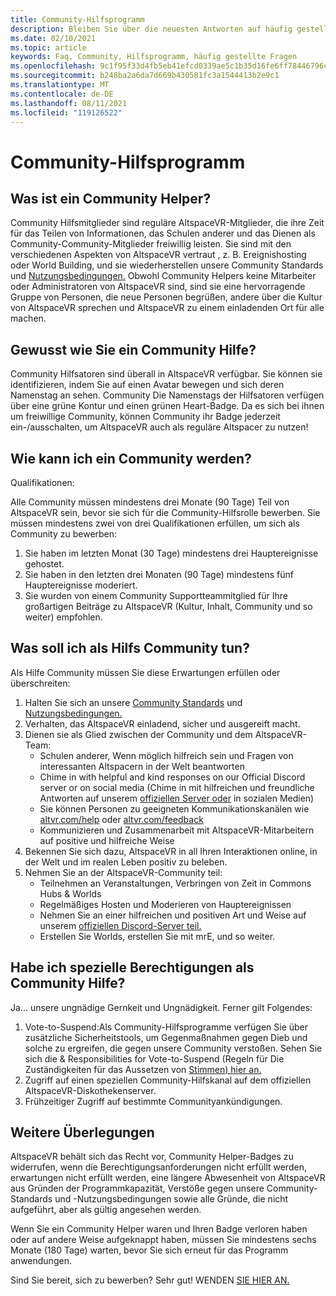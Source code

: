 ```yaml
---
title: Community-Hilfsprogramm
description: Bleiben Sie über die neuesten Antworten auf häufig gestellte Fragen zur AltspaceVR-Community auf dem laufenden.
ms.date: 02/10/2021
ms.topic: article
keywords: Faq, Community, Hilfsprogramm, häufig gestellte Fragen
ms.openlocfilehash: 9c1f95f33d4fb5eb41efcd0339ae5c1b35d16fe6ff78446796c4e789590411a3
ms.sourcegitcommit: b248ba2a6da7d669b430581fc3a1544413b2e9c1
ms.translationtype: MT
ms.contentlocale: de-DE
ms.lasthandoff: 08/11/2021
ms.locfileid: "119126522"
---
```

# <a name="community-helper-program"></a>Community-Hilfsprogramm

## <a name="what-is-a-community-helper"></a>Was ist ein Community Helper? 

Community Hilfsmitglieder sind reguläre AltspaceVR-Mitglieder, die ihre Zeit für das Teilen von Informationen, das Schulen anderer und das Dienen als Community-Community-Mitglieder freiwillig leisten. Sie sind mit den verschiedenen Aspekten von AltspaceVR vertraut , z. B. Ereignishosting [](community-standards.md) oder World Building, und sie wiederherstellen unsere Community Standards und [Nutzungsbedingungen.](terms-of-service.md) Obwohl Community Helpers keine Mitarbeiter oder Administratoren von AltspaceVR sind, sind sie eine hervorragende Gruppe von Personen, die neue Personen begrüßen, andere über die Kultur von AltspaceVR sprechen und AltspaceVR zu einem einladenden Ort für alle machen.

## <a name="how-do-i-find-a-community-helper"></a>Gewusst wie Sie ein Community Hilfe? 
Community Hilfsatoren sind überall in AltspaceVR verfügbar. Sie können sie identifizieren, indem Sie auf einen Avatar bewegen und sich deren Namenstag an sehen. Community Die Namenstags der Hilfsatoren verfügen über eine grüne Kontur und einen grünen Heart-Badge. Da es sich bei ihnen um freiwillige Community, können Community ihr Badge jederzeit ein-/ausschalten, um AltspaceVR auch als reguläre Altspacer zu nutzen!

## <a name="how-can-i-become-a-community-helper"></a>Wie kann ich ein Community werden? 

Qualifikationen: 

Alle Community müssen mindestens drei Monate (90 Tage) Teil von AltspaceVR sein, bevor sie sich für die Community-Hilfsrolle bewerben. Sie müssen mindestens zwei von drei Qualifikationen erfüllen, um sich als Community zu bewerben: 

1. Sie haben im letzten [](../tutorials/main-events.md) Monat (30 Tage) mindestens drei Hauptereignisse gehostet. 
2. Sie haben in den [](../tutorials/main-events.md) letzten drei Monaten (90 Tage) mindestens fünf Hauptereignisse moderiert. 
3. Sie wurden von einem Community Supportteammitglied für Ihre großartigen Beiträge zu AltspaceVR (Kultur, Inhalt, Community und so weiter) empfohlen.

## <a name="what-would-i-be-expected-to-do-as-a-community-helper"></a>Was soll ich als Hilfs Community tun? 

Als Hilfe Community müssen Sie diese Erwartungen erfüllen oder überschreiten: 

1. Halten Sie sich an unsere [Community Standards](community-standards.md) und [Nutzungsbedingungen.](terms-of-service.md)
2. Verhalten, das AltspaceVR einladend, sicher und ausgereift macht.
3. Dienen sie als Glied zwischen der Community und dem AltspaceVR-Team:
    * Schulen anderer, Wenn möglich hilfreich sein und Fragen von interessanten Altspacern in der Welt beantworten
    * Chime in with helpful and kind responses on our Official Discord server or on social media (Chime in mit hilfreichen und freundliche Antworten auf unserem [offiziellen Server oder](https://altvr.com/discord) in sozialen Medien)
    * Sie können Personen zu geeigneten Kommunikationskanälen wie [altvr.com/help](../world-building/getting-help.md) oder [altvr.com/feedback](https://help.altvr.com/hc/requests/new?ticket_form_id=360001742213)
    * Kommunizieren und Zusammenarbeit mit AltspaceVR-Mitarbeitern auf positive und hilfreiche Weise 
4. Bekennen Sie sich dazu, AltspaceVR in all Ihren Interaktionen online, in der Welt und im realen Leben positiv zu beleben. 
5. Nehmen Sie an der AltspaceVR-Community teil:
    * Teilnehmen an Veranstaltungen, Verbringen von Zeit in Commons Hubs & Worlds
    * Regelmäßiges Hosten und Moderieren von Hauptereignissen
    * Nehmen Sie an einer hilfreichen und positiven Art und Weise auf unserem [offiziellen Discord-Server teil.](https://altvr.com/discord)
    * Erstellen Sie Worlds, erstellen Sie mit mrE, und so weiter. 

## <a name="do-i-get-special-privileges-as-a-community-helper"></a>Habe ich spezielle Berechtigungen als Community Hilfe? 

Ja... unsere ungnädige Gernkeit und Ungnädigkeit. Ferner gilt Folgendes:

1. Vote-to-Suspend:Als Community-Hilfsprogramme verfügen Sie über zusätzliche Sicherheitstools, um Gegenmaßnahmen gegen Dieb und solche zu ergreifen, die gegen unsere Community verstoßen. Sehen Sie sich die & Responsibilities for Vote-to-Suspend (Regeln für Die Zuständigkeiten für das Aussetzen von [Stimmen) hier an.](community-helper-guide.md)
2. Zugriff auf einen speziellen Community-Hilfskanal auf dem offiziellen AltspaceVR-Diskothekenserver.
3. Frühzeitiger Zugriff auf bestimmte Communityankündigungen.

## <a name="other-considerations"></a>Weitere Überlegungen

AltspaceVR behält sich das Recht vor, Community Helper-Badges zu widerrufen, wenn die Berechtigungsanforderungen nicht erfüllt werden, erwartungen nicht erfüllt werden, eine längere Abwesenheit von AltspaceVR aus Gründen der Programmkapazität, Verstöße gegen unsere Community-Standards und -Nutzungsbedingungen sowie alle Gründe, die nicht aufgeführt, aber als gültig angesehen werden.

Wenn Sie ein Community Helper waren und Ihren Badge verloren haben oder auf andere Weise aufgeknappt haben, müssen Sie mindestens sechs Monate (180 Tage) warten, bevor Sie sich erneut für das Programm anwendungen.

Sind Sie bereit, sich zu bewerben?
Sehr gut! WENDEN [SIE HIER AN.](https://help.altvr.com/hc/requests/new?ticket_form_id=360002060313)